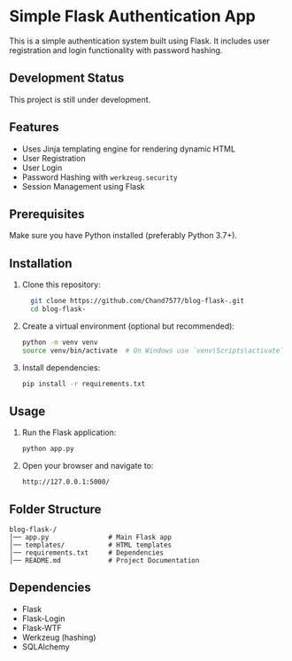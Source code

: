 # Simple Flask Authentication App

This is a simple authentication system built using Flask. It includes user registration and login functionality with password hashing.

## Development Status

This project is still under development.

## Features

- Uses Jinja templating engine for rendering dynamic HTML
- User Registration
- User Login
- Password Hashing with `werkzeug.security`
- Session Management using Flask

## Prerequisites

Make sure you have Python installed (preferably Python 3.7+).

## Installation

1. Clone this repository:
   ```sh
     git clone https://github.com/Chand7577/blog-flask-.git
     cd blog-flask-
   ```
2. Create a virtual environment (optional but recommended):
   ```sh
   python -m venv venv
   source venv/bin/activate  # On Windows use `venv\Scripts\activate`
   ```
3. Install dependencies:
   ```sh
   pip install -r requirements.txt
   ```

## Usage

1. Run the Flask application:
   ```sh
   python app.py
   ```
2. Open your browser and navigate to:
   ```
   http://127.0.0.1:5000/
   ```

## Folder Structure

```
blog-flask-/
│── app.py               # Main Flask app
│── templates/           # HTML templates
│── requirements.txt     # Dependencies
│── README.md            # Project Documentation
```

## Dependencies

- Flask
- Flask-Login
- Flask-WTF
- Werkzeug (hashing)
- SQLAlchemy






